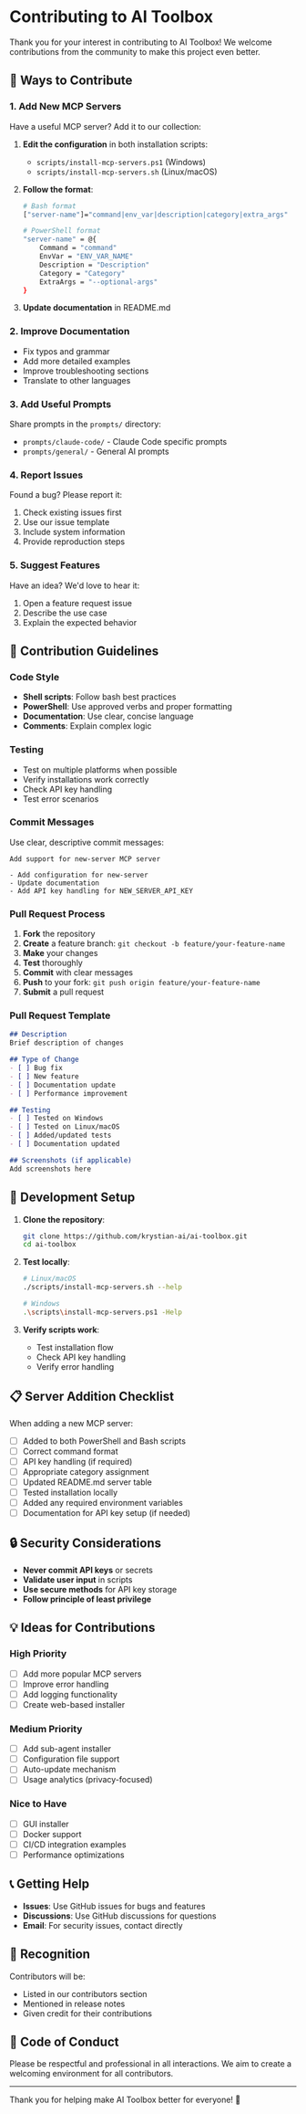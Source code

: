 # Contributing to AI Toolbox

Thank you for your interest in contributing to AI Toolbox! We welcome contributions from the community to make this project even better.

## 🤝 Ways to Contribute

### 1. Add New MCP Servers
Have a useful MCP server? Add it to our collection:

1. **Edit the configuration** in both installation scripts:
   - `scripts/install-mcp-servers.ps1` (Windows)
   - `scripts/install-mcp-servers.sh` (Linux/macOS)

2. **Follow the format**:
   ```bash
   # Bash format
   ["server-name"]="command|env_var|description|category|extra_args"
   
   # PowerShell format
   "server-name" = @{
       Command = "command"
       EnvVar = "ENV_VAR_NAME"
       Description = "Description"
       Category = "Category"
       ExtraArgs = "--optional-args"
   }
   ```

3. **Update documentation** in README.md

### 2. Improve Documentation
- Fix typos and grammar
- Add more detailed examples
- Improve troubleshooting sections
- Translate to other languages

### 3. Add Useful Prompts
Share prompts in the `prompts/` directory:

- `prompts/claude-code/` - Claude Code specific prompts
- `prompts/general/` - General AI prompts

### 4. Report Issues
Found a bug? Please report it:

1. Check existing issues first
2. Use our issue template
3. Include system information
4. Provide reproduction steps

### 5. Suggest Features
Have an idea? We'd love to hear it:

1. Open a feature request issue
2. Describe the use case
3. Explain the expected behavior

## 📝 Contribution Guidelines

### Code Style
- **Shell scripts**: Follow bash best practices
- **PowerShell**: Use approved verbs and proper formatting
- **Documentation**: Use clear, concise language
- **Comments**: Explain complex logic

### Testing
- Test on multiple platforms when possible
- Verify installations work correctly
- Check API key handling
- Test error scenarios

### Commit Messages
Use clear, descriptive commit messages:
```
Add support for new-server MCP server

- Add configuration for new-server
- Update documentation
- Add API key handling for NEW_SERVER_API_KEY
```

### Pull Request Process

1. **Fork** the repository
2. **Create** a feature branch: `git checkout -b feature/your-feature-name`
3. **Make** your changes
4. **Test** thoroughly
5. **Commit** with clear messages
6. **Push** to your fork: `git push origin feature/your-feature-name`
7. **Submit** a pull request

### Pull Request Template
```markdown
## Description
Brief description of changes

## Type of Change
- [ ] Bug fix
- [ ] New feature  
- [ ] Documentation update
- [ ] Performance improvement

## Testing
- [ ] Tested on Windows
- [ ] Tested on Linux/macOS
- [ ] Added/updated tests
- [ ] Documentation updated

## Screenshots (if applicable)
Add screenshots here
```

## 🧪 Development Setup

1. **Clone the repository**:
   ```bash
   git clone https://github.com/krystian-ai/ai-toolbox.git
   cd ai-toolbox
   ```

2. **Test locally**:
   ```bash
   # Linux/macOS
   ./scripts/install-mcp-servers.sh --help
   
   # Windows
   .\scripts\install-mcp-servers.ps1 -Help
   ```

3. **Verify scripts work**:
   - Test installation flow
   - Check API key handling  
   - Verify error handling

## 📋 Server Addition Checklist

When adding a new MCP server:

- [ ] Added to both PowerShell and Bash scripts
- [ ] Correct command format
- [ ] API key handling (if required)
- [ ] Appropriate category assignment
- [ ] Updated README.md server table
- [ ] Tested installation locally
- [ ] Added any required environment variables
- [ ] Documentation for API key setup (if needed)

## 🔒 Security Considerations

- **Never commit API keys** or secrets
- **Validate user input** in scripts
- **Use secure methods** for API key storage
- **Follow principle of least privilege**

## 💡 Ideas for Contributions

### High Priority
- [ ] Add more popular MCP servers
- [ ] Improve error handling
- [ ] Add logging functionality
- [ ] Create web-based installer

### Medium Priority  
- [ ] Add sub-agent installer
- [ ] Configuration file support
- [ ] Auto-update mechanism
- [ ] Usage analytics (privacy-focused)

### Nice to Have
- [ ] GUI installer
- [ ] Docker support
- [ ] CI/CD integration examples
- [ ] Performance optimizations

## 📞 Getting Help

- **Issues**: Use GitHub issues for bugs and features
- **Discussions**: Use GitHub discussions for questions
- **Email**: For security issues, contact directly

## 🙏 Recognition

Contributors will be:
- Listed in our contributors section
- Mentioned in release notes
- Given credit for their contributions

## 📄 Code of Conduct

Please be respectful and professional in all interactions. We aim to create a welcoming environment for all contributors.

---

Thank you for helping make AI Toolbox better for everyone! 🚀